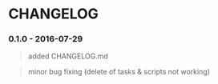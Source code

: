 # CHANGELOG

### 0.1.0 - 2016-07-29

> added CHANGELOG.md

> minor bug fixing (delete of tasks & scripts not working)


